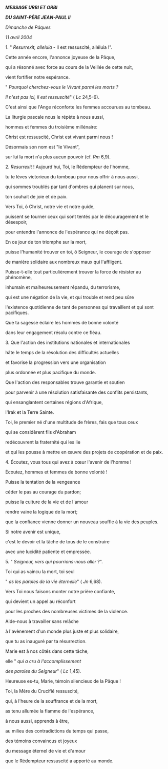 ***MESSAGE URBI ET ORBI***

***DU SAINT-PÈRE JEAN-PAUL II***

*Dimanche de Pâques*

*11 avril 2004*

1\. " *Resurrexit, alleluia* \- Il est ressuscité, alléluia !".

Cette année encore, l'annonce joyeuse de la Pâque,

qui a résonné avec force au cours de la Veillée de cette nuit,

vient fortifier notre espérance.

" *Pourquoi cherchez-vous le Vivant parmi les morts ?*

*Il n'est pas ici, il est ressuscité*" ( *Lc* 24,5-6).

C'est ainsi que l'Ange réconforte les femmes accourues au tombeau.

La liturgie pascale nous le répète à nous aussi,

hommes et femmes du troisième millénaire:

Christ est ressuscité, Christ est vivant parmi nous !

Désormais son nom est "le Vivant",

sur lui la mort n'a plus aucun pouvoir (cf. *Rm* 6,9).

2\. *Resurrexit* ! Aujourd'hui, Toi, le Rédempteur de l'homme,

tu te lèves victorieux du tombeau pour nous offrir à nous aussi,

qui sommes troublés par tant d'ombres qui planent sur nous,

ton souhait de joie et de paix.

Vers Toi, ô Christ, notre vie et notre guide,

puissent se tourner ceux qui sont tentés par le découragement et le désespoir,

pour entendre l'annonce de l'espérance qui ne déçoit pas.

En ce jour de ton triomphe sur la mort,

puisse l'humanité trouver en toi, ô Seigneur, le courage de s'opposer

de manière solidaire aux nombreux maux qui l'affligent.

Puisse-t-elle tout particulièrement trouver la force de résister au phénomène,

inhumain et malheureusement répandu, du terrorisme,

qui est une négation de la vie, et qui trouble et rend peu sûre

l'existence quotidienne de tant de personnes qui travaillent et qui sont pacifiques.

Que ta sagesse éclaire les hommes de bonne volonté

dans leur engagement résolu contre ce fléau.

3\. Que l'action des institutions nationales et internationales

hâte le temps de la résolution des difficultés actuelles

et favorise la progression vers une organisation

plus ordonnée et plus pacifique du monde.

Que l'action des responsables trouve garantie et soutien

pour parvenir à une résolution satisfaisante des conflits persistants,

qui ensanglantent certaines régions d'Afrique,

l'Irak et la Terre Sainte.

Toi, le premier né d'une multitude de frères, fais que tous ceux

qui se considèrent fils d'Abraham

redécouvrent la fraternité qui les lie

et qui les pousse à mettre en œuvre des projets de coopération et de paix.

4\. Écoutez, vous tous qui avez à cœur l'avenir de l'homme !

Écoutez, hommes et femmes de bonne volonté !

Puisse la tentation de la vengeance

céder le pas au courage du pardon;

puisse la culture de la vie et de l'amour

rendre vaine la logique de la mort;

que la confiance vienne donner un nouveau souffle à la vie des peuples.

Si notre avenir est unique,

c'est le devoir et la tâche de tous de le construire

avec une lucidité patiente et empressée.

5\. " *Seigneur, vers qui pourrions-nous aller* ?".

Toi qui as vaincu la mort, toi seul

" *as les paroles de la vie éternelle*" ( *Jn* 6,68).

Vers Toi nous faisons monter notre prière confiante,

qui devient un appel au réconfort

pour les proches des nombreuses victimes de la violence.

Aide-nous à travailler sans relâche

à l'avènement d'un monde plus juste et plus solidaire,

que tu as inauguré par ta résurrection.

Marie est à nos côtés dans cette tâche,

elle " *qui a cru à l'accomplissement*

*des paroles du Seigneur*" ( *Lc* 1,45).

Heureuse es-tu, Marie, témoin silencieux de la Pâque !

Toi, la Mère du Crucifié ressuscité,

qui, à l'heure de la souffrance et de la mort,

as tenu allumée la flamme de l'espérance,

à nous aussi, apprends à être,

au milieu des contradictions du temps qui passe,

des témoins convaincus et joyeux

du message éternel de vie et d'amour

que le Rédempteur ressuscité a apporté au monde.